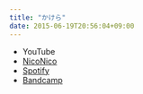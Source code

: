 ```yaml
---
title: "かけら"
date: 2015-06-19T20:56:04+09:00
---
```


- YouTube
- [NicoNico](https://nico.ms/sm26523722)
- [Spotify](https://open.spotify.com/track/7jTMod8CLsDtLFVXIMl828)
- [Bandcamp](https://mikirihasshap.bandcamp.com/track/--17)

